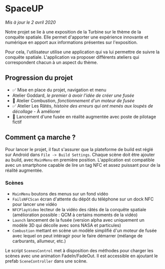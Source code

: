 # SpaceUP

*Mis à jour le 2 avril 2020*

Notre projet se lie à une exposition de la Turbine sur le thème de la conquête spatiale. 
Elle permet d'apporter une expérience innovante et numérique en apport aux informations présentes sur l'exposition.

Pour cela, l'utilisateur utilise une application qui va lui permettre de suivre la conquête spatiale.
L'application va proposer différents ateliers qui correspondent chacun à un aspect du thème.

## Progression du projet

- ✅ Mise en place du projet, navigation et menu
- Atelier Goddard, *le premier à avoir l'idée de créer une fusée*
- 🔨 Atelier Combustion, *fonctionnement d'un moteur de fusée*
- ✅ Atelier Les Râtés, *histoire des erreurs qui ont menés aux loupés de décollage* - À améliorer
- 🔨 Lancement d'une fusée en réalité augmentée avec poste de pilotage fictif

## Comment ça marche ?

Pour lancer le projet, il faut s'assurer que la plateforme de build est réglé sur Android dans `File -> Build Settings`. Chaque scène doit être ajouter au build, avec `MainMenu` en première position.
L'application est compatible avec un smartphone capable de lire un tag NFC et assez puissant pour de la réalité augmentée.

### Scènes

- `MainMenu` boutons des menus sur un fond vidéo
- `FailsNFCScan` écran d'attente du dépôt du téléphone sur un dock NFC pour lancer une vidéo 
- `NFCPlayVideo` lecteur de la vidéo des râtés de la conquête spatiale (amélioration possible : QCM à certains moments de la vidéo)
- `Launch` lancement de la fusée (version alpha avec uniquement un modèle 3D qui décolle avec sons NASA et particules)
- `Combustion` mettant en scène un modèle simplifié d'un moteur de fusée avec lequel on peut intéragir pour le faire démarrer (mélange de carburants, allumeur, etc.)

Le script `ScenesControl` met à disposition des méthodes pour charger les scènes avec une animation FadeIn/FadeOut. Il est accessible en ajoutant le prefab `SceneController` dans une scène.
